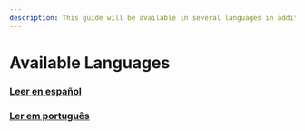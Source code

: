 ```yaml
---
description: This guide will be available in several languages in addition to English.
---
```


# Available Languages

### [Leer en español](https://propublica.gitbook.io/collaborative-journalism-playbook-es/)

### [Ler em português](https://propublica.gitbook.io/pt-collaborative-playbook/)

